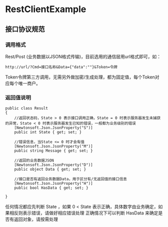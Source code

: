 # RestClientExample

## 接口协议规范

### 调用格式
Rest/Post (业务数据以JSON格式传输)，目前选用的通信层用url格式即可，如：

```
http://url/?Cmd=接口名称&Data={"data":""}&Token=令牌
```

Token令牌第三方调用，无需另外做加密/生成处理，都为固定值，每个Token对应每个唯一商户。

### 返回值说明

```
public class Result
{
    //返回状态码，State > 0 表示接口调用正确，State = 0 时表示服务器发生未捕获的异常，State < 0 时表示服务器发生已知的错误，一般都为业务级别的错误
    [Newtonsoft.Json.JsonProperty("S")]
    public int State { get; set; }

    //错误信息，当State <= 0 时才会有值
    [Newtonsoft.Json.JsonProperty("M")]
    public string Message { get; set; }

    //返回的业务数据JSON
    [Newtonsoft.Json.JsonProperty("D")]
    public object Data { get; set; }

    //接口是否有返回业务数据Data，用于区分有/无返回值的接口信息
    [Newtonsoft.Json.JsonProperty("H")]
    public bool HasData { get; set; }
    
}
```

任何情况都应先判断 State ，如果 0 < State 表示正确，具体数字由业务确定，如果相反则表示错误，请做好相应错误处理 正确情况下可以判断 HasData 来确定是否有返回对象，请按需处理

